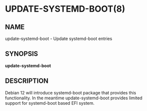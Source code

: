 # UPDATE-SYSTEMD-BOOT(8)

## NAME

update-systemd-boot - Update systemd-boot entries

## SYNOPSIS

**update-systemd-boot**

## DESCRIPTION

Debian 12 will introduce systemd-boot package
that provides this functionality. In the meantime
update-systemd-boot provides limited support for
systemd-boot based EFI system.